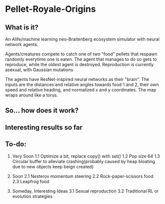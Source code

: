 # Pellet-Royale-Origins
## What is it?
An Alife/machine learning neo-Braitenberg ecosystem simulator with neural network agents. 

Agents/creatures compete to catch one of two "food" pellets that respawn randomly everytime one is eaten. The agent that manages to do so gets to reproduce,
while the oldest agent is destroyed. Reproduction is currently asexual, with Gaussian mutations

The agents have ResNet-inspired neural networks as their "brain". The inputs are the distances and relative angles towards food 1 and 2, their own speed and relative heading, and normalized
x and y coordinates. The map wraps around like a torus.

## So... how does it work?

## Interesting results so far

## To-do:
1. Very Soon
  1.1 Optimize a bit, replace copy() with set()
  1.2 Pop size 64
  1.3 Circular buffer to alleviate crashing(probably caused by heap bloating due to new objects keep beign created)
  
2. Soon
  2.1 Nesterov momentum steering
  2.2 Rock-paper-scissors food
  2.3 Leapfrog food
  
  
3. Someday, Interesting Ideas
  3.1 Sexual reproduction
  3.2 Traditional RL or evolution strategies
